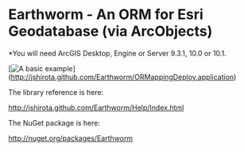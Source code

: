 Earthworm - An ORM for Esri Geodatabase (via ArcObjects)
=========

*You will need ArcGIS Desktop, Engine or Server 9.3.1, 10.0 or 10.1.

[![A basic example](https://raw.github.com/jshirota/Earthworm/gh-pages/Images/screenshot.png "Click here to start!")]
(http://jshirota.github.com/Earthworm/ORMappingDeploy.application)

The library reference is here:

http://jshirota.github.com/Earthworm/Help/Index.html

The NuGet package is here:

http://nuget.org/packages/Earthworm
